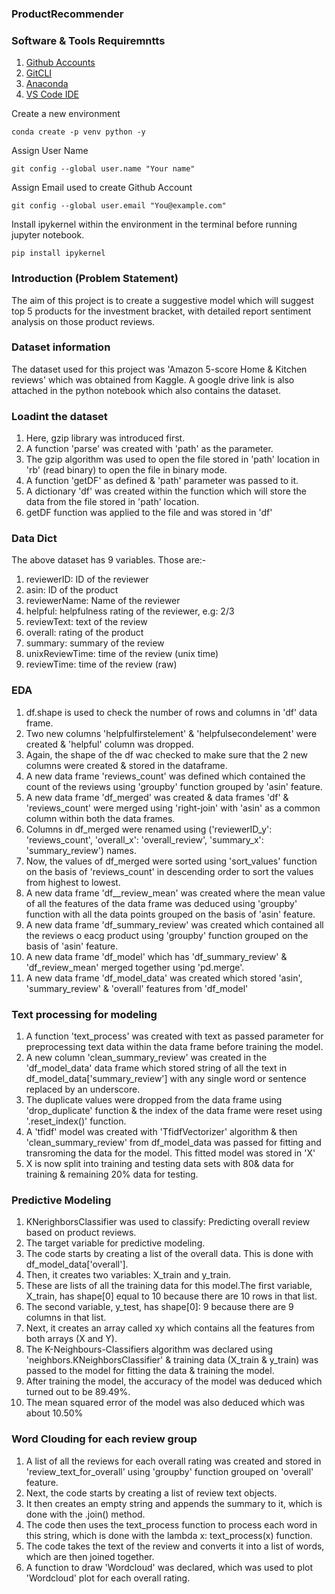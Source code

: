### ProductRecommender

### Software & Tools Requiremntts

1. [Github Accounts](https://github.com)
2. [GitCLI](https://git-scm.com/)
3. [Anaconda](https://www.anaconda.com/)
4. [VS Code IDE](https://code.visualstuido.com/)


Create a new environment
```
conda create -p venv python -y
```

Assign User Name

```
git config --global user.name "Your name"
```

Assign Email used to create Github Account

```
git config --global user.email "You@example.com"
```

Install ipykernel within the environment in the terminal before running jupyter notebook.

```
pip install ipykernel
```

### Introduction (Problem Statement)
The aim of this project is to create a suggestive model which will suggest top 5 products for the investment bracket, with detailed report sentiment analysis on those product reviews.

### Dataset information

The dataset used for this project was 'Amazon 5-score Home & Kitchen reviews' which was obtained from Kaggle. A google drive link is also attached in the python notebook which also contains the dataset.

### Loadint the dataset

1. Here, gzip library was introduced first.
2. A function 'parse' was created with 'path' as the parameter.
3. The gzip algorithm was used to open the file stored in 'path' location in 'rb' (read binary) to open the file in binary mode.
4. A function 'getDF' as defined & 'path' parameter was passed to it.
5. A dictionary 'df' was created within the function which will store the data from the file stored in 'path' location.
6. getDF function was applied to the file and was stored in 'df'


### Data Dict

The above dataset has 9 variables. Those are:-

1. reviewerID: ID of the reviewer 
2. asin: ID of the product  
3. reviewerName: Name of the reviewer
4. helpful: helpfulness rating of the reviewer, e.g: 2/3
5. reviewText: text of the review
6. overall: rating of the product
7. summary: summary of the review
8. unixReviewTime: time of the review (unix time)
9. reviewTime: time of the review (raw)

### EDA
1. df.shape is used to check the number of rows and columns in 'df' data frame.
2. Two new columns 'helpfulfirstelement' & 'helpfulsecondelement' were created & 'helpful' column was dropped.
3. Again, the shape of the df wac checked to make sure that the 2 new columns were created & stored in the dataframe.
4. A new data frame 'reviews_count' was defined which contained the count of the reviews using 'groupby' function grouped by 'asin' feature.
5. A new data frame 'df_merged' was created & data frames 'df' & 'reviews_count' were merged using 'right-join' with 'asin' as a common column within both the data frames.
6. Columns in df_merged were renamed using ('reviewerID_y': 'reviews_count', 'overall_x': 'overall_review', 'summary_x': 'summary_review') names.
7. Now, the values of df_merged were sorted using 'sort_values' function on the basis of 'reviews_count' in descending order to sort the values from highest to lowest.
8. A new data frame 'df__review_mean' was created where the mean value of all the features of the data frame was deduced using 'groupby' function with all the data points grouped on the basis of 'asin' feature.
9. A new data frame 'df_summary_review' was created which contained all the reviews o eacg product using 'groupby' function grouped on the basis of 'asin' feature.
10. A new data frame 'df_model' which has 'df_summary_review' & 'df_review_mean' merged together using 'pd.merge'.
11. A new data frame 'df_model_data' was created which stored 'asin', 'summary_review' & 'overall' features from 'df_model'


### Text processing for modeling

1. A function 'text_process' was created with text as passed parameter for preprocessing text data within the data frame before training the model.
2. A new column 'clean_summary_review' was created in the 'df_model_data' data frame which stored string of all the text in df_model_data['summary_review'] with any single word or sentence replaced by an underscore.
3. The duplicate values were dropped from the data frame using 'drop_duplicate' function & the index of the data frame were reset using '.reset_index()' function.
4. A 'tfidf' model was created with 'TfidfVectorizer' algorithm & then 'clean_summary_review' from df_model_data was passed for fitting and transroming the data for the model. This fitted model was stored in 'X'
5. X is now split into training and testing data sets with 80& data for training & remaining 20% data for testing.

### Predictive Modeling

1. KNerighborsClassifier was used to classify: Predicting overall review based on product reviews.
2. The target variable for predictive modeling.
3. The code starts by creating a list of the overall data. This is done with df_model_data['overall'].
4. Then, it creates two variables: X_train and y_train.
5. These are lists of all the training data for this model.The first variable, X_train, has shape[0] equal to 10 because there are 10 rows in that list.
6. The second variable, y_test, has shape[0]: 9 because there are 9 columns in that list.
7. Next, it creates an array called xy which contains all the features from both arrays (X and Y).
8. The K-Neighbours-Classifiers algorithm was declared using 'neighbors.KNeighborsClassifier' & training data (X_train & y_train) was passed to the model for fitting the data & training the model.
9. After training the model, the accuracy of the model was deduced which turned out to be 89.49%.
10. The mean squared error of the model was also deduced which was about 10.50%

### Word Clouding for each review group
1. A list of all the reviews for each overall rating was created and stored in 'review_text_for_overall' using 'groupby' function grouped on 'overall' feature.
2. Next, the code starts by creating a list of review text objects.
3. It then creates an empty string and appends the summary to it, which is done with the .join() method.
4. The code then uses the text_process function to process each word in this string, which is done with the lambda x: text_process(x) function.
5. The code takes the text of the review and converts it into a list of words, which are then joined together.
6. A function to draw 'Wordcloud' was declared, which was used to plot 'Wordcloud' plot for each overall rating.

